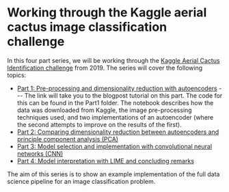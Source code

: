 # Working through the Kaggle aerial cactus image classification challenge
In this four part series, we will be working through the [Kaggle Aerial Cactus Identification challenge](https://www.kaggle.com/c/aerial-cactus-identification/) from 2019. The series will cover the following topics:

- [Part 1: Pre-processing and dimensionality reduction with autoencoders](https://medium.com/@kalia_65609/part-1-pre-processing-and-dimensionality-reduction-with-autoencoders-for-image-classification-82e4d273619e?source=friends_link&sk=bb2056e76cb36ff0154260a7057dca27https://medium.com/@kalia_65609/part-1-pre-processing-and-dimensionality-reduction-with-autoencoders-for-image-classification-82e4d273619e?source=friends_link&sk=bb2056e76cb36ff0154260a7057dca27) --- The link will take you to the blogpost tutorial on this part. The code for this can be found in the Part1 folder. The notebook describes how the data was downloaded from Kaggle, the image pre-processing  techniques used, and two implementations of an autoencoder (where the second attempts to improve on the results of the first).
- [Part 2: Comparing dimensionality reduction between autoencoders and principle component analysis (PCA)](https://medium.com/@calmscientist/part-2-comparing-dimensionality-reduction-between-autoencoders-and-principal-component-analysis-e16df9125959)
- [Part 3: Model selection and implementation with convolutional neural networks (CNN)](https://medium.com/@darya.dyachkova/part-3-model-selection-and-implementation-with-convolutional-neural-networks-cnn-294a581b01ea)
- [Part 4: Model interpretation with LIME and concluding remarks](https://medium.com/@soren.gran/part-4-model-interpretation-with-lime-and-concluding-remarks-fdcfa6dae667)

The aim of this series is to show an example implementation of the full data science pipeline for an image classification problem.
